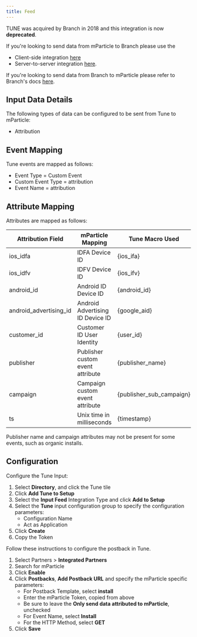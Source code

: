 ```yaml
---
title: Feed
---
```


TUNE was acquired by Branch in 2018 and this integration is now **deprecated**. 

If you're looking to send data from mParticle to Branch please use the 

* Client-side integration [here](/integrations/branch-metrics/event/) 
* Server-to-server integration [here](/integrations/branch-metrics-server/event/). 

If you're looking to send data from Branch to mParticle please refer to Branch's docs [here](https://help.branch.io/using-branch/docs/mparticle-export).

## Input Data Details

The following types of data can be configured to be sent from Tune to mParticle:

* Attribution

## Event Mapping

Tune events are mapped as follows:

* Event Type = Custom Event
* Custom Event Type = attribution
* Event Name = attribution

## Attribute Mapping

Attributes are mapped as follows:

Attribution Field | mParticle Mapping | Tune Macro Used 
|---|---|---
ios_idfa | IDFA Device ID | {ios_ifa}
ios_idfv | IDFV Device ID | {ios_ifv}
android_id | Android ID Device ID | {android_id}
android_advertising_id | Android Advertising ID Device ID | {google_aid}
customer_id | Customer ID User Identity |{user_id}
publisher | Publisher custom event attribute | {publisher_name}
campaign | Campaign custom event attribute |{publisher_sub_campaign} 
ts | Unix time in milliseconds | {timestamp}

Publisher name and campaign attributes may not be present for some events, such as organic installs.

## Configuration

Configure the Tune Input: 

1.  Select **Directory**, and click the Tune tile
2.  Click **Add Tune to Setup**
3.  Select the **Input Feed** Integration Type and click **Add to Setup**
4.  Select the **Tune** input configuration group to specify the configuration parameters:
    * Configuration Name
    * Act as Application
5.  Click **Create**
6.  Copy the Token

Follow these instructions to configure the postback in Tune.

1. Select Partners > **Integrated Partners**
2. Search for mParticle
3. Click **Enable**
4. Click **Postbacks**, **Add Postback URL** and specify the mParticle specific parameters:
    * For Postback Template, select **install**
    * Enter the mParticle Token, copied from above
    * Be sure to leave the **Only send data attributed to mParticle**, unchecked
    * For Event Name, select **Install**
    * For the HTTP Method, select **GET**
5.  Click **Save**
